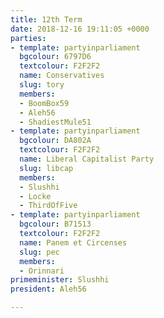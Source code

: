 ```yaml
---
title: 12th Term
date: 2018-12-16 19:11:05 +0000
parties:
- template: partyinparliament
  bgcolour: 6797D6
  textcolour: F2F2F2
  name: Conservatives
  slug: tory
  members:
  - BoomBox59
  - Aleh56
  - ShadiestMule51
- template: partyinparliament
  bgcolour: DA802A
  textcolour: F2F2F2
  name: Liberal Capitalist Party
  slug: libcap
  members:
  - Slushhi
  - Locke
  - ThirdOfFive
- template: partyinparliament
  bgcolour: B71513
  textcolour: F2F2F2
  name: Panem et Circenses
  slug: pec
  members:
  - Orinnari
primeminister: Slushhi
president: Aleh56

---
```

